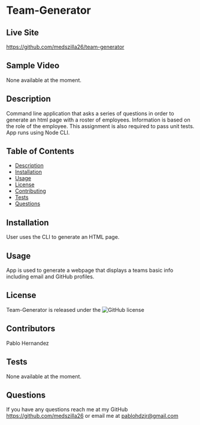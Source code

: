 # Team-Generator

## Live Site

https://github.com/medszilla26/team-generator

## Sample Video

None available at the moment.

## Description

Command line application that asks a series of questions in order to generate an html page with a roster of employees. Information is based on the role of the employee. This assignment is also required to pass unit tests. App runs using Node CLI.

## Table of Contents

- [Description](#description)
- [Installation](#installation)
- [Usage](#usage)
- [License](#license)
- [Contributing](#contributing)
- [Tests](#tests)
- [Questions](#questions)

## Installation

User uses the CLI to generate an HTML page.

## Usage

App is used to generate a webpage that displays a teams basic info including email and GitHub profiles.

## License

Team-Generator is released under the ![GitHub license](https://img.shields.io/badge/license-MIT-blue.svg)

## Contributors

Pablo Hernandez

## Tests

None available at the moment.

## Questions

If you have any questions reach me at my GitHub https://github.com/medszilla26 or email me at pablohdzjr@gmail.com
